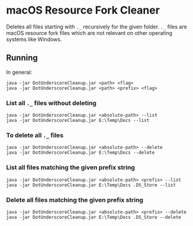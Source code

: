 # macOS Resource Fork Cleaner

Deletes all files starting with `._` recursively for the given folder. `._` files are macOS resource fork files which 
are not relevant on other operating systems like Windows.

## Running

In general:

```
java -jar DotUnderscoreCleanup.jar <path> <flag>
java -jar DotUnderscoreCleanup.jar <path> <prefix> <flag>
```

### List all `._` files without deleting

```
java -jar DotUnderscoreCleanup.jar <absolute-path> --list
java -jar DotUnderscoreCleanup.jar E:\Temp\Docs --list
```

### To delete all `._` files

```
java -jar DotUnderscoreCleanup.jar <absolute-path> --delete
java -jar DotUnderscoreCleanup.jar E:\Temp\Docs --delete
```

### List all files matching the given prefix string

```
java -jar DotUnderscoreCleanup.jar <absolute-path> <prefix> --list
java -jar DotUnderscoreCleanup.jar E:\Temp\Docs .DS_Store --list
```

### Delete all files matching the given prefix string

```
java -jar DotUnderscoreCleanup.jar <absolute-path> <prefix> --delete
java -jar DotUnderscoreCleanup.jar E:\Temp\Docs .DS_Store --delete
```
